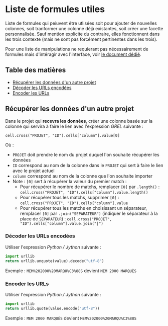 # Liste de formules utiles

Liste de formules qui peiuvent être utlisées soit pour ajouter de nouvelles colonnes, soit tranformer une colonne déjà existantes, soit créer une facette personnalisée.
Sauf mention explicite du contraire, elles fonctionnent dans les trois contexte (mais ne sont pas forcément pertinentes dans les trois).

Pour une liste de manipulations ne requierant pas nécessairement de formules mais d'intéragir avec l'interface, voir [le document dédié](./manipulations_utiles.md).

## Table des matières

* [Récupérer les données d'un autre projet](#récupérer-les-données-dun-autre-projet)
* [Décoder les URLs encodées](#décoder-les-urls-encodées)
* [Encoder les URLs](#encoder-les-urls)

## Récupérer les données d'un autre projet

Dans le projet qui **recevra les données**, créer une colonne basée sur la colonne qui servira à faire le lien avec l'expression *GREL* suivante :

``` GREL
cell.cross("PROJET", "ID").cells["column"].value[0]
```

Où :

* `PROJET` doit prendre le nom du projet duquel l'on souhaite récupérer les données
* `ID` correspond au nom de la colonne dans le `PROJET` qui sert à faire le lien avec le projet actuel
* `column` correspond au nom de la colonne que l'on souhaite importer
* Note : `[0]` sert à récupérer la valeur du premier match :
  * Pour récupérer le nombre de matchs, remplacer `[0]` par `.length()` : `cell.cross("PROJET", "ID").cells["column"].value.length()`
  * Pour récupérer tous les matchs, supprimer `[0]` : `cell.cross("PROJET", "ID").cells["column"].value`
  * Pour récupérer tous les matchs en choisissant un séparateur, remplacer `[0]` par `.join("SEPARATEUR")` (indiquer le séparateur à la place de `SEPARATEUR`) : `cell.cross("PROJET", "ID").cells["column"].value.join("|")`

### Décoder les URLs encodées

Utiliser l'expression _Python / Jython_ suivante :

``` Python
import urllib
return urllib.unquote(value).decode("utf-8")
```

Exemple : `MEM%202000%20MARQU%C3%88S` devient `MEM 2000 MARQUÈS`

### Encoder les URLs

Utiliser l'expression _Python / Jython_ suivante :

``` Python
import urllib
return urllib.quote(value.encode("utf-8"))
```

Exemple : `MEM 2000 MARQUÈS` devient `MEM%202000%20MARQU%C3%88S`